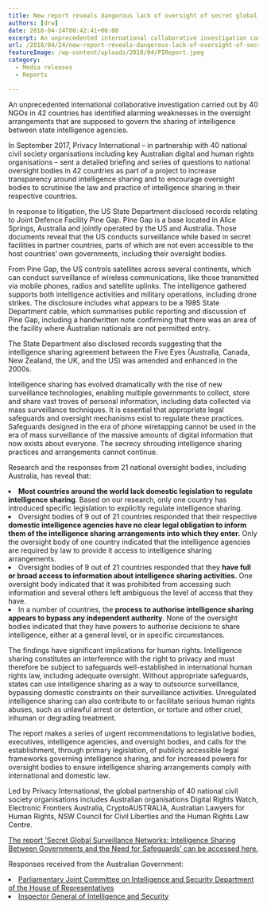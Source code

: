 ```yaml
---
title: New report reveals dangerous lack of oversight of secret global surveillance networks, opening the door to human rights abuses
authors: [drw]
date: 2018-04-24T00:42:41+00:00
excerpt: An unprecedented international collaborative investigation carried out by 40 NGOs in 42 countries has identified alarming weaknesses in the oversight arrangements that are supposed to govern the sharing of intelligence between state intelligence agencies.
url: /2018/04/24/new-report-reveals-dangerous-lack-of-oversight-of-secret-global-surveillance-networks-opening-the-door-to-human-rights-abuses/
featureImage: /wp-content/uploads/2018/04/PIReport.jpeg
category:
  - Media releases
  - Reports

---
```

<span style="font-weight: 400;">An unprecedented international collaborative investigation carried out by 40 NGOs in 42 countries has identified alarming weaknesses in the oversight arrangements that are supposed to govern the sharing of intelligence between state intelligence agencies.  </span>

<span style="font-weight: 400;">In September 2017, Privacy International – in partnership with 40 national civil society organisations including key Australian digital and human rights organisations – sent a detailed briefing and series of questions to national oversight bodies in 42 countries as part of a project to increase transparency around intelligence sharing and to encourage oversight bodies to scrutinise the law and practice of intelligence sharing in their respective countries.</span>

<span style="font-weight: 400;">In response to litigation, the US State Department disclosed records relating to Joint Defence Facility Pine Gap. Pine Gap is a base located in Alice Springs, Australia and jointly operated by the US and Australia. Those documents reveal that the US conducts surveillance while based in secret facilities in partner countries, parts of which are not even accessible to the host countries&#8217; own governments, including their oversight bodies.</span>

<span style="font-weight: 400;">From Pine Gap, the US controls satellites across several continents, which can conduct surveillance of wireless communications, like those transmitted via mobile phones, radios and satellite uplinks. The intelligence gathered supports both intelligence activities and military operations, including drone strikes. The disclosure includes what appears to be a 1985 State Department cable, which summarises public reporting and discussion of Pine Gap, including a handwritten note confirming that there was an area of the facility where Australian nationals are not permitted entry.</span>

<span style="font-weight: 400;">The State Department also disclosed records suggesting that the intelligence sharing agreement between the Five Eyes (Australia, Canada, New Zealand, the UK, and the US) was amended and enhanced in the 2000s.</span>

<span style="font-weight: 400;">Intelligence sharing has evolved dramatically with the rise of new surveillance technologies, enabling multiple governments to collect, store and share vast troves of personal information, including data collected via mass surveillance techniques. It is essential that appropriate legal safeguards and oversight mechanisms exist to regulate these practices. Safeguards designed in the era of phone wiretapping cannot be used in the era of mass surveillance of the massive amounts of digital information that now exists about everyone. The secrecy shrouding intelligence sharing practices and arrangements cannot continue.</span>

<span style="font-weight: 400;">Research and the responses from 21 national oversight bodies, including Australia, has reveal that:</span>

<li style="font-weight: 400;">
  <b>Most countries around the world lack domestic legislation to regulate intelligence sharing</b><span style="font-weight: 400;">. Based on our research, only one country has introduced specific legislation to explicitly regulate intelligence sharing. </span>
</li>
<li style="font-weight: 400;">
  <span style="font-weight: 400;">Oversight bodies of 9 out of 21 countries responded that their respective </span><b>domestic intelligence agencies have no clear legal obligation to inform them of the intelligence sharing arrangements into which they enter.</b><span style="font-weight: 400;"> Only the oversight body of one country indicated that the intelligence agencies are required by law to provide it access to intelligence sharing arrangements.</span>
</li>
<li style="font-weight: 400;">
  <span style="font-weight: 400;">Oversight bodies of 9 out of 21 countries responded that they </span><b>have full or broad access to information about intelligence sharing activities.</b><span style="font-weight: 400;"> One oversight body indicated that it was prohibited from accessing such information and several others left ambiguous the level of access that they have. </span>
</li>
<li style="font-weight: 400;">
  <span style="font-weight: 400;">In a number of countries, the </span><b>process to authorise intelligence sharing appears to bypass any independent authority</b><span style="font-weight: 400;">. None of the oversight bodies indicated that they have powers to authorise decisions to share intelligence, either at a general level, or in specific circumstances.</span>
</li>

<span style="font-weight: 400;">The findings have significant implications for human rights. Intelligence sharing constitutes an interference with the right to privacy and must therefore be subject to safeguards well-established in international human rights law, including adequate oversight. Without appropriate safeguards, states can use intelligence sharing as a way to outsource surveillance, bypassing domestic constraints on their surveillance activities. Unregulated intelligence sharing can also contribute to or facilitate serious human rights abuses, such as unlawful arrest or detention, or torture and other cruel, inhuman or degrading treatment.</span>

<span style="font-weight: 400;">The report makes a series of urgent recommendations to legislative bodies, executives, intelligence agencies, and oversight bodies, and calls for the establishment, through primary legislation, of publicly accessible legal frameworks governing intelligence sharing, and for increased powers for oversight bodies to ensure intelligence sharing arrangements comply with international and domestic law.</span>

<span style="font-weight: 400;">Led by Privacy International, the global partnership of 40 national civil society organisations includes Australian organisations Digital Rights Watch, Electronic Frontiers Australia, CryptoAUSTRALIA, Australian Lawyers for Human Rights, NSW Council for Civil Liberties and the Human Rights Law Centre.</span>

[<span style="font-weight: 400;">The report &#8216;Secret Global Surveillance Networks: Intelligence Sharing Between Governments and the Need for Safeguards&#8217; can be accessed here.</span>][1]

<span style="font-weight: 400;">Responses received from the Australian Government:</span>

<li style="font-weight: 400;">
  <a href="/wp-content/uploads/2018/04/19.10.17-to-Privacy-International-et-al.pdf"><span style="font-weight: 400;">Parliamentary Joint Committee on Intelligence and Security Department of the House of Representatives</span></a>
</li>
<li style="font-weight: 400;">
  <a href="/wp-content/uploads/2018/04/oig017_1-11-2017_16-05-53.pdf"><span style="font-weight: 400;">Inspector General of Intelligence and Security</span></a>
</li>

 [1]: https://www.documentcloud.org/documents/4443936-Secret-Global-Surveillance-Networks-Report.html
